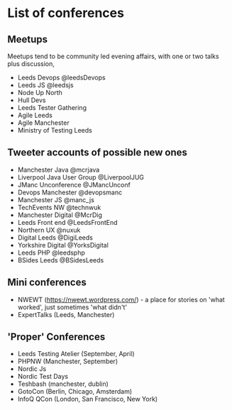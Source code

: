 # List of conferences

## Meetups

Meetups tend to be community led evening affairs, with one or two talks plus discussion,

* Leeds Devops @leedsDevops
* Leeds JS @leedsjs
* Node Up North
* Hull Devs
* Leeds Tester Gathering
* Agile Leeds
* Agile Manchester
* Ministry of Testing Leeds

## Tweeter accounts of possible new ones

* Manchester Java @mcrjava
* Liverpool Java User Group @LiverpoolJUG
* JManc Unconference @JMancUnconf
* Devops Manchester @devopsmanc
* Manchester JS @manc_js
* TechEvents NW @technwuk
* Manchester Digital @McrDig
* Leeds Front end @LeedsFrontEnd
* Northern UX @nuxuk
* Digital Leeds @DigiLeeds
* Yorkshire Digital @YorksDigital
* Leeds PHP @leedsphp
* BSides Leeds @BSidesLeeds

## Mini conferences

* NWEWT (https://nwewt.wordpress.com/) - a place for stories on 'what worked', just sometimes 'what didn't'
* ExpertTalks (Leeds, Manchester)

## 'Proper' Conferences

* Leeds Testing Atelier  (September, April)
* PHPNW (Manchester, September)
* Nordic Js
* Nordic Test Days
* Teshbash (manchester, dublin)
* GotoCon (Berlin, Chicago, Amsterdam)
* InfoQ QCon (London, San Francisco, New York)
